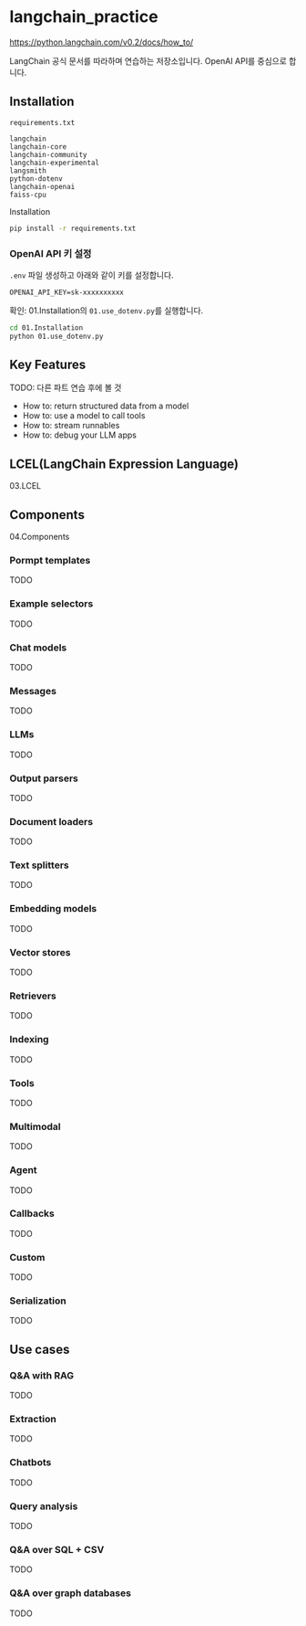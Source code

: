 # langchain_practice

<https://python.langchain.com/v0.2/docs/how_to/>

LangChain 공식 문서를 따라하며 연습하는 저장소입니다. OpenAI API를 중심으로 합니다.

## Installation

`requirements.txt`

```text
langchain
langchain-core
langchain-community
langchain-experimental
langsmith
python-dotenv
langchain-openai
faiss-cpu
```

Installation

```bash
pip install -r requirements.txt
```

### OpenAI API 키 설정

`.env` 파일 생성하고 아래와 같이 키를 설정합니다.

```text
OPENAI_API_KEY=sk-xxxxxxxxxx
```

확인: 01.Installation의 `01.use_dotenv.py`를 실행합니다.

```bash
cd 01.Installation
python 01.use_dotenv.py
```

## Key Features

TODO: 다른 파트 연습 후에 볼 것

- How to: return structured data from a model
- How to: use a model to call tools
- How to: stream runnables
- How to: debug your LLM apps

## LCEL(LangChain Expression Language)

03.LCEL 

## Components

04.Components

### Pormpt templates

TODO

### Example selectors

TODO

### Chat models

TODO

### Messages

TODO

### LLMs

TODO

### Output parsers

TODO

### Document loaders

TODO

### Text splitters

TODO

### Embedding models

TODO

### Vector stores

TODO

### Retrievers

TODO

### Indexing

TODO

### Tools

TODO

### Multimodal

TODO

### Agent

TODO

### Callbacks

TODO

### Custom

TODO

### Serialization

TODO

## Use cases

### Q&A with RAG

TODO

### Extraction

TODO

### Chatbots

TODO

### Query analysis

TODO

### Q&A over SQL + CSV

TODO

### Q&A over graph databases

TODO